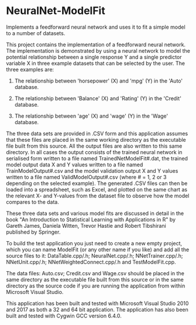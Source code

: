 # NeuralNet-ModelFit
Implements a feedforward neural network and uses it to fit a simple model to a number of datasets.

This project contains the implementation of a feedforward neural network.  The implementation is demonstrated by using a neural network to model the potential relationship between a single response Y and a single predictor variable X in three example datasets that can be selected by the user. The three examples are:

 1) The relationship between 'horsepower' (X) and 'mpg' (Y) in the 'Auto' database.

 2) The relationship between 'Balance' (X) and 'Rating' (Y) in the 'Credit' database.

 3) The relationship between 'age' (X) and 'wage' (Y) in the 'Wage' database.

The three data sets are provided in .CSV form and this application assumes that these files are placed in the same working directory as the executable file built from this source. All the output files are also written to this same directory. In all cases the output consists of the trained neural network in serialised form written to a file named TrainedNetModelFit#.dat, the trained model output data X and Y values written to a file named TrainModelOutput#.csv and the model validation output X and Y values written to a file named ValidModelOutput#.csv (where # = 1, 2 or 3 depending on the selected example).  The generated .CSV files can then be loaded into a spreadsheet, such as Excel, and plotted on the same chart as the relevant X- and Y-values from the dataset file to observe how the model compares to the data.

These three data sets and various model fits are discussed in detail in the book "An Introduction to Statistical Learning with Applications in R" by Gareth James, Daniela Witten, Trevor Hastie and Robert Tibshirani published by Springer.

To build the test application you just need to create a new empty project, which you can name ModelFit (or any other name if you like) and add all the source files to it: DataTable.cpp/.h; NeuralNet.cpp/.h; NNetTrainer.cpp/.h; NNetUnit.cpp/.h; NNetWeightedConnect.cpp/.h and TestModelFit.cpp.

The data files: Auto.csv; Credit.csv and Wage.csv should be placed in the same directory as the executable file built from this source or in the same directory as the source code if you are running the application from within Microsoft Visual Studio.

This application has been built and tested with Microsoft Visual Studio 2010 and 2017 as both a 32 and 64 bit application.  The application has also been built and tested with Cygwin GCC version 6.4.0.
